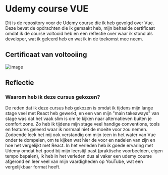 # Udemy course VUE

Dit is de repository voor de Udemy course die ik heb gevolgd over Vue. Deze bevat de opdrachten die ik gemaakt heb, mijn behaalde certificaat omdat ik de course voltooid heb en een reflectie over waar ik stond als developer, wat ik geleerd heb en wat ik in de toekomst mee neem.

## Certificaat van voltooiing

![image](https://user-images.githubusercontent.com/43436118/112456127-b947de00-8d5a-11eb-8a6a-78f8f7d0b2a2.png)

## Reflectie

### Waarom heb ik deze cursus gekozen?
De reden dat ik deze cursus heb gekozen is omdat ik tijdens mijn lange stage veel met React heb gewerkt, en een van mijn "main takeaways" van stage was dat het vaak slim is om te kijken naar alternatieven buiten je comfort zone. Zo heb ik tijdens mijn stage veel handige conventions, tools en features geleerd waar ik normaal niet de moeite voor zou nemen. Zodoende leek het mij ook verstandig om mijn teen in het water van Vue onder te dompelen, om te kijken wat hier de voor en nadelen van zijn en hoe het vergelijkt met React. In het verleden heb ik goede ervaring met Udemy omdat het goed bij mijn leerstijl past (praktische voorbeelden, eigen tempo bepalen), ik heb in het verleden dus al vaker een udemy course afgerond en leer veel van mijn vaardigheden op YouTube, wat een vergelijkbaar format heeft.
